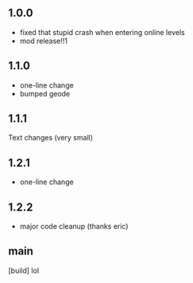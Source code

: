 ## <cy>1.0.0</c>
- fixed that stupid crash when entering online levels
- mod release!!1

## <cy>1.1.0</c>
- one-line change
- bumped geode

## <cy>1.1.1</c>
Text changes (very small)

## <cy>1.2.1</c>
- one-line change

## <cy>1.2.2</c>
- major code cleanup (thanks eric)

## <cy>main</c>
[build] lol

